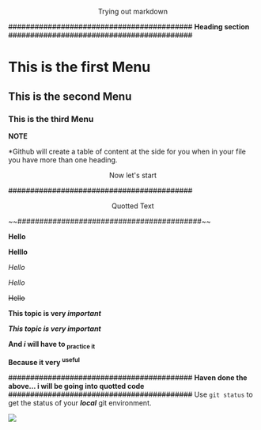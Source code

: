 <p style="text-align: center;">Trying out markdown</p>      

~~##########################################~~
**Heading section**
~~##########################################~~

# This is the first Menu
## This is the second Menu
### This is the third Menu
**NOTE**

*Github will create a table of content at the side for you when in your file you have more than one heading.
<p style="text-align: center;">Now let's start</p>

~~##########################################~~
<p style="text-align:center;">Quotted Text</p>
~~##########################################~~


**Hello** 

__Helllo__

*Hello*

_Hello_

~~Hello~~

**This topic is very _important_**

***This topic is very _important_***

**And _i_ will have to <sub>practice it</sub>**

**Because it very <sup>useful</sub>**

~~##########################################~~
**Haven done the above... i will be going into quotted code**
~~##########################################~~
Use `git status` to get the status of your ___local___ git environment.

<img src="https://www.programiz.com/sites/tutorial2program/files/working-of-function-python.png">

